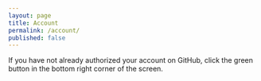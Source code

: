 ```yaml
---
layout: page
title: Account
permalink: /account/
published: false
---
```


If you have not already authorized your account on GitHub, click the green button in the bottom right corner of the screen.
